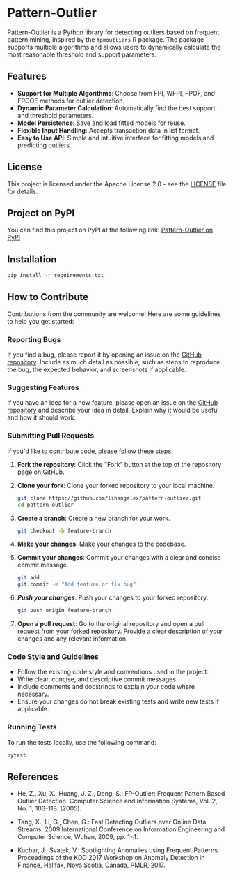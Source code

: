 # Pattern-Outlier

Pattern-Outlier is a Python library for detecting outliers based on frequent pattern mining, inspired by the `fpmoutliers` R package. The package supports multiple algorithms and allows users to dynamically calculate the most reasonable threshold and support parameters.



## Features
- **Support for Multiple Algorithms**: Choose from FPI, WFPI, FPOF, and FPCOF methods for outlier detection.
- **Dynamic Parameter Calculation**: Automatically find the best support and threshold parameters.
- **Model Persistence**: Save and load fitted models for reuse.
- **Flexible Input Handling**: Accepts transaction data in list format.
- **Easy to Use API**: Simple and intuitive interface for fitting models and predicting outliers.


## License

This project is licensed under the Apache License 2.0 - see the [LICENSE](LICENSE) file for details.


## Project on PyPI

You can find this project on PyPI at the following link:
[Pattern-Outlier on PyPI](https://pypi.org/project/pattern-outlier/)


## Installation

```bash
pip install -r requirements.txt
```


## How to Contribute

Contributions from the community are welcome! Here are some guidelines to help you get started:


### Reporting Bugs

If you find a bug, please report it by opening an issue on the [GitHub repository](https://github.com/lihangalex/pattern-outlier/issues). Include as much detail as possible, such as steps to reproduce the bug, the expected behavior, and screenshots if applicable.


### Suggesting Features

If you have an idea for a new feature, please open an issue on the [GitHub repository](https://github.com/lihangalex/pattern-outlier/issues) and describe your idea in detail. Explain why it would be useful and how it should work.


### Submitting Pull Requests

If you'd like to contribute code, please follow these steps:

1. **Fork the repository**: Click the "Fork" button at the top of the repository page on GitHub.

2. **Clone your fork**: Clone your forked repository to your local machine.
   ```bash
   git clone https://github.com/lihangalex/pattern-outlier.git
   cd pattern-outlier
   ```

3. **Create a branch**: Create a new branch for your work.
   ```bash
   git checkout -b feature-branch
   ```


4. **Make your changes**: Make your changes to the codebase.

5. **Commit your changes**: Commit your changes with a clear and concise commit message.
    ```bash
    git add .
    git commit -m "Add feature or fix bug"
    ```

6. ***Push your changes***: Push your changes to your forked repository.
   ```bash
   git push origin feature-branch
   ```

7. **Open a pull request**: Go to the original repository and open a pull request from your forked repository. Provide a clear description of your changes and any relevant information.


### Code Style and Guidelines

- Follow the existing code style and conventions used in the project.
- Write clear, concise, and descriptive commit messages.
- Include comments and docstrings to explain your code where necessary.
- Ensure your changes do not break existing tests and write new tests if applicable.


### Running Tests

To run the tests locally, use the following command:

```bash
pytest
```

## References
- He, Z., Xu, X., Huang, J. Z., Deng, S.: FP-Outlier: Frequent Pattern Based Outlier Detection. Computer Science and Information Systems, Vol. 2, No. 1, 103-118. (2005).

- Tang, X., Li, G., Chen, G.: Fast Detecting Outliers over Online Data Streams. 2009 International Conference on Information Engineering and Computer Science, Wuhan, 2009, pp. 1-4.

- Kuchar, J., Svatek, V.: Spotlighting Anomalies using Frequent Patterns. Proceedings of the KDD 2017 Workshop on Anomaly Detection in Finance, Halifax, Nova Scotia, Canada, PMLR, 2017.
